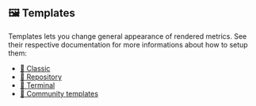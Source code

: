 ## 🖼️ Templates

Templates lets you change general appearance of rendered metrics.
See their respective documentation for more informations about how to setup them:

- [📗 Classic](/source/templates/classic/README.md)
- [📘 Repository](/source/templates/repository/README.md)
- [📙 Terminal](/source/templates/terminal/README.md)
- [📕 Community templates](/source/templates/community/README.md)
